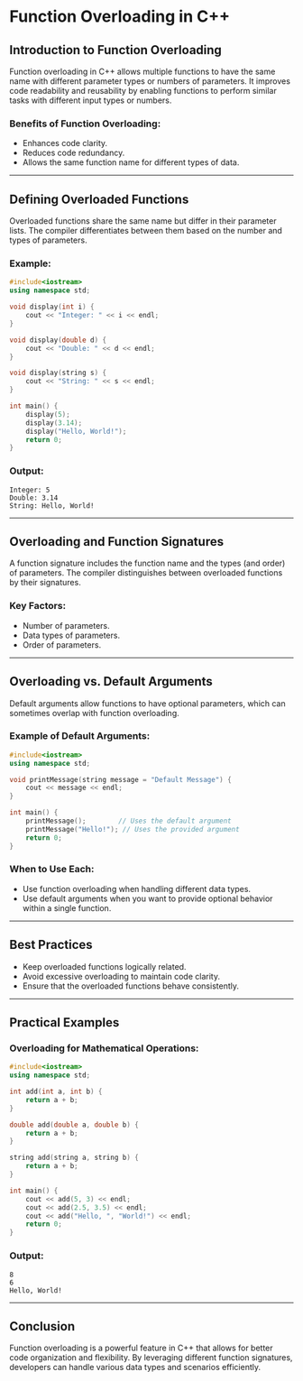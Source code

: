 # Function Overloading in C++

## Introduction to Function Overloading

Function overloading in C++ allows multiple functions to have the same name with different parameter types or numbers of parameters. It improves code readability and reusability by enabling functions to perform similar tasks with different input types or numbers.

### Benefits of Function Overloading:
- Enhances code clarity.
- Reduces code redundancy.
- Allows the same function name for different types of data.

---

## Defining Overloaded Functions

Overloaded functions share the same name but differ in their parameter lists. The compiler differentiates between them based on the number and types of parameters.

### Example:
```cpp
#include<iostream>
using namespace std;

void display(int i) {
    cout << "Integer: " << i << endl;
}

void display(double d) {
    cout << "Double: " << d << endl;
}

void display(string s) {
    cout << "String: " << s << endl;
}

int main() {
    display(5);
    display(3.14);
    display("Hello, World!");
    return 0;
}
```

### Output:
```
Integer: 5
Double: 3.14
String: Hello, World!
```

---

## Overloading and Function Signatures

A function signature includes the function name and the types (and order) of parameters. The compiler distinguishes between overloaded functions by their signatures.

### Key Factors:
- Number of parameters.
- Data types of parameters.
- Order of parameters.

---

## Overloading vs. Default Arguments

Default arguments allow functions to have optional parameters, which can sometimes overlap with function overloading.

### Example of Default Arguments:
```cpp
#include<iostream>
using namespace std;

void printMessage(string message = "Default Message") {
    cout << message << endl;
}

int main() {
    printMessage();        // Uses the default argument
    printMessage("Hello!"); // Uses the provided argument
    return 0;
}
```

### When to Use Each:
- Use function overloading when handling different data types.
- Use default arguments when you want to provide optional behavior within a single function.

---

## Best Practices

- Keep overloaded functions logically related.
- Avoid excessive overloading to maintain code clarity.
- Ensure that the overloaded functions behave consistently.

---

## Practical Examples

### Overloading for Mathematical Operations:
```cpp
#include<iostream>
using namespace std;

int add(int a, int b) {
    return a + b;
}

double add(double a, double b) {
    return a + b;
}

string add(string a, string b) {
    return a + b;
}

int main() {
    cout << add(5, 3) << endl;
    cout << add(2.5, 3.5) << endl;
    cout << add("Hello, ", "World!") << endl;
    return 0;
}
```

### Output:
```
8
6
Hello, World!
```

---

## Conclusion

Function overloading is a powerful feature in C++ that allows for better code organization and flexibility. By leveraging different function signatures, developers can handle various data types and scenarios efficiently.

